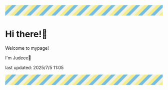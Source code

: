 <!-- Header image -->
<img src="./pokemon/pokemon_30.png" width="1000">

# Hi there!👋

Welcome to mypage!

I'm Judeee🐷

last updated: 2025/7/5 11:05

<!-- Footer image -->
<img src="./pokemon/pokemon_30.png" width="1000">
